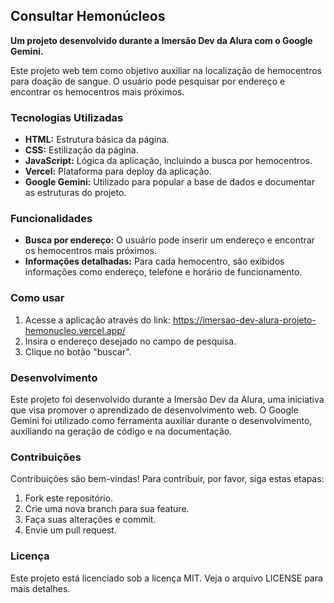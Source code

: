 ## Consultar Hemonúcleos

**Um projeto desenvolvido durante a Imersão Dev da Alura com o Google Gemini.**

Este projeto web tem como objetivo auxiliar na localização de hemocentros para doação de sangue. O usuário pode pesquisar por endereço e encontrar os hemocentros mais próximos.

### Tecnologias Utilizadas

* **HTML:** Estrutura básica da página.
* **CSS:** Estilização da página.
* **JavaScript:** Lógica da aplicação, incluindo a busca por hemocentros.
* **Vercel:** Plataforma para deploy da aplicação.
* **Google Gemini:** Utilizado para popular a base de dados e documentar as estruturas do projeto.

### Funcionalidades

* **Busca por endereço:** O usuário pode inserir um endereço e encontrar os hemocentros mais próximos.
* **Informações detalhadas:** Para cada hemocentro, são exibidos informações como endereço, telefone e horário de funcionamento.

### Como usar

1. Acesse a aplicação através do link: https://imersao-dev-alura-projeto-hemonucleo.vercel.app/
2. Insira o endereço desejado no campo de pesquisa.
3. Clique no botão "buscar".

### Desenvolvimento

Este projeto foi desenvolvido durante a Imersão Dev da Alura, uma iniciativa que visa promover o aprendizado de desenvolvimento web. O Google Gemini foi utilizado como ferramenta auxiliar durante o desenvolvimento, auxiliando na geração de código e na documentação.

### Contribuições

Contribuições são bem-vindas! Para contribuir, por favor, siga estas etapas:

1. Fork este repositório.
2. Crie uma nova branch para sua feature.
3. Faça suas alterações e commit.
4. Envie um pull request.

### Licença

Este projeto está licenciado sob a licença MIT. Veja o arquivo LICENSE para mais detalhes.
